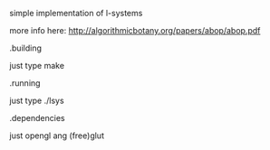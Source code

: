 simple implementation of l-systems

more info here: http://algorithmicbotany.org/papers/abop/abop.pdf

.building

just type make 

.running

just type ./lsys

.dependencies

just opengl ang (free)glut

